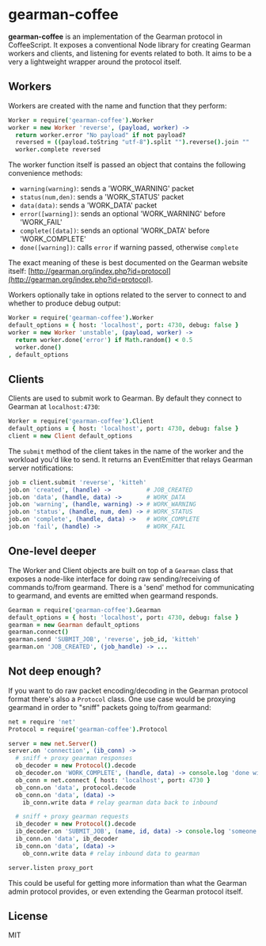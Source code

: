 # gearman-coffee

**gearman-coffee** is an implementation of the Gearman protocol in CoffeeScript. It exposes a conventional Node library for creating Gearman workers and clients, and listening for events related to both. It aims to be a very a lightweight wrapper around the protocol itself.

## Workers

Workers are created with the name and function that they perform:

```coffeescript
Worker = require('gearman-coffee').Worker
worker = new Worker 'reverse', (payload, worker) ->
  return worker.error "No payload" if not payload?
  reversed = ((payload.toString "utf-8").split "").reverse().join ""
  worker.complete reversed
```

The worker function itself is passed an object that contains the following convenience methods:

 * `warning(warning)`: sends a 'WORK_WARNING' packet
 * `status(num,den)`: sends a 'WORK_STATUS' packet
 * `data(data)`: sends a 'WORK_DATA' packet
 * `error([warning])`: sends an optional 'WORK_WARNING' before 'WORK_FAIL'
 * `complete([data])`: sends an optional 'WORK_DATA' before 'WORK_COMPLETE'
 * `done([warning])`: calls `error` if warning passed, otherwise `complete`

The exact meaning of these is best documented on the Gearman website itself: [http://gearman.org/index.php?id=protocol](http://gearman.org/index.php?id=protocol).

Workers optionally take in options related to the server to connect to and whether to produce debug output:

```coffeescript
Worker = require('gearman-coffee').Worker
default_options = { host: 'localhost', port: 4730, debug: false }
worker = new Worker 'unstable', (payload, worker) ->
  return worker.done('error') if Math.random() < 0.5
  worker.done()
, default_options
```

## Clients

Clients are used to submit work to Gearman. By default they connect to Gearman at `localhost:4730`:

```coffeescript
Worker = require('gearman-coffee').Client
default_options = { host: 'localhost', port: 4730, debug: false }
client = new Client default_options
```

The `submit` method of the client takes in the name of the worker and the workload you'd like to send. It returns an EventEmitter that relays Gearman server notifications:

```coffeescript
job = client.submit 'reverse', 'kitteh'
job.on 'created', (handle) ->          # JOB_CREATED
job.on 'data', (handle, data) ->       # WORK_DATA
job.on 'warning', (handle, warning) -> # WORK_WARNING
job.on 'status', (handle, num, den) -> # WORK_STATUS
job.on 'complete', (handle, data) ->   # WORK_COMPLETE
job.on 'fail', (handle) ->             # WORK_FAIL
```

## One-level deeper

The Worker and Client objects are built on top of a `Gearman` class that exposes a node-like interface for doing raw sending/receiving of commands to/from gearmand. There is a 'send' method for communicating to gearmand, and events are emitted when gearmand responds.

```coffeescript
Gearman = require('gearman-coffee').Gearman
default_options = { host: 'localhost', port: 4730, debug: false }
gearman = new Gearman default_options
gearman.connect()
gearman.send 'SUBMIT_JOB', 'reverse', job_id, 'kitteh'
gearman.on 'JOB_CREATED', (job_handle) -> ...
```

## Not deep enough?

If you want to do raw packet encoding/decoding in the Gearman protocol format there's also a `Protocol` class. One use case would be proxying gearmand in order to "sniff" packets going to/from gearmand:

```coffeescript
net = require 'net'
Protocol = require('gearman-coffee').Protocol

server = new net.Server()
server.on 'connection', (ib_conn) ->
  # sniff + proxy gearman responses
  ob_decoder = new Protocol().decode
  ob_decoder.on 'WORK_COMPLETE', (handle, data) -> console.log 'done with job!'
  ob_conn = net.connect { host: 'localhost', port: 4730 }
  ob_conn.on 'data', protocol.decode
  ob_conn.on 'data', (data) ->
    ib_conn.write data # relay gearman data back to inbound

  # sniff + proxy gearman requests
  ib_decoder = new Protocol().decode
  ib_decoder.on 'SUBMIT_JOB', (name, id, data) -> console.log 'someone is submitting a job!'
  ib_conn.on 'data', ib_decoder
  ib_conn.on 'data', (data) ->
    ob_conn.write data # relay inbound data to gearman

server.listen proxy_port
```

This could be useful for getting more information than what the Gearman admin protocol provides, or even extending the Gearman protocol itself.

## License

MIT
